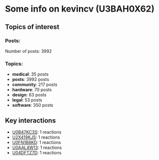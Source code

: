 # Some info on kevincv (U3BAH0X62)


## Topics of interest

### Posts: 

Number of posts: 3992

### Topics:

* __medical__: 35 posts
* __posts__: 3992 posts
* __community__: 217 posts
* __hardware__: 70 posts
* __design__: 63 posts
* __legal__: 53 posts
* __software__: 350 posts

## Key interactions 

* [U0B47KC3S](./U0B47KC3S.md): 1 reactions
* [U2X419KJS](./U2X419KJS.md): 1 reactions
* [U0FN1B8KD](./U0FN1B8KD.md): 1 reactions
* [U0AAL4W13](./U0AAL4W13.md): 1 reactions
* [U04DFTZ7D](./U04DFTZ7D.md): 1 reactions
